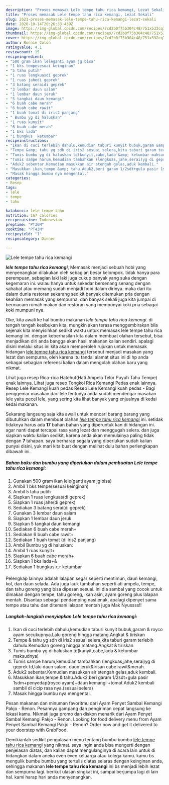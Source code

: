 ```yaml
---
description: "Proses memasak Lele tempe tahu rica kemangi, Lezat Sekali"
title: "Proses memasak Lele tempe tahu rica kemangi, Lezat Sekali"
slug: 2621-proses-memasak-lele-tempe-tahu-rica-kemangi-lezat-sekali
date: 2020-10-14T20:26:33.439Z
image: https://img-global.cpcdn.com/recipes/7cd2b0f75b304c48/751x532cq70/lele-tempe-tahu-rica-kemangi-foto-resep-utama.jpg
thumbnail: https://img-global.cpcdn.com/recipes/7cd2b0f75b304c48/751x532cq70/lele-tempe-tahu-rica-kemangi-foto-resep-utama.jpg
cover: https://img-global.cpcdn.com/recipes/7cd2b0f75b304c48/751x532cq70/lele-tempe-tahu-rica-kemangi-foto-resep-utama.jpg
author: Ronnie Colon
ratingvalue: 4.1
reviewcount: 15
recipeingredient:
- "500 gram ikan leleganti ayam jg bisa"
- "1 bks tempesesuai keinginan"
- "5 tahu putih"
- "1 ruas lengkuasdi geprek"
- "1 ruas jahedi geprek"
- "3 batang seraidi geprek"
- "3 lembar daun salam"
- "1 lembar daun jeruk"
- "5 tangkai daun kemangi"
- "6 buah cabe merah"
- "6 buah cabe rawit"
- "1 buah tomat di iris2 panjang"
- " Bumbu yg di haluskan"
- "1 ruas kunyit"
- "6 buah cabe merah"
- "1 bks lada"
- "1 bungkus  ketumbar"
recipeinstructions:
- "Ikan di cuci terlebih dahulu,kemudian taburi kunyit bubuk,garam &amp; royco ayam secukupnya.Lalu goreng hingga matang.Angkat &amp; tiriskan"
- "Tempe &amp; tahu yg sdh di iris2 sesuai selera,kita taburi garam terlebih dahulu.Kemudian goreng hingga matang.Angkat &amp; tiriskan"
- "Tumis bumbu yg di haluskan td(kunyit,cabe,lada &amp; ketumbar maksudnya)"
- "Tumis sampe harum,kemudian tambahkan (lengkuas,jahe,serai)yg di geprek td,lalu daun salam, daun jeruk&amp;irisan cabe rawit&amp;merah."
- "Aduk2 sebentar.Kemudian masukkan air stengah gelas,aduk kembali."
- "Masukkan ikan,tempe &amp; tahu.Aduk2,beri garam 1/2sdt+gula pasir 1sdm+penyedap(royco ayam)+daun kemangi +tomat.Aduk2 kembali sambil di cicip rasa nya.(sesuai selera)"
- "Masak hingga bumbu nya mengental."
categories:
- Resep
tags:
- lele
- tempe
- tahu

katakunci: lele tempe tahu 
nutrition: 167 calories
recipecuisine: Indonesian
preptime: "PT36M"
cooktime: "PT43M"
recipeyield: "1"
recipecategory: Dinner

---
```



![Lele tempe tahu rica kemangi](https://img-global.cpcdn.com/recipes/7cd2b0f75b304c48/751x532cq70/lele-tempe-tahu-rica-kemangi-foto-resep-utama.jpg)

<b><i>lele tempe tahu rica kemangi</i></b>, Memasak menjadi sebuah hobi yang menyenangkan dilakukan oleh sebagian besar kelompok. tidak hanya para perempuan, sebagian laki laki juga cukup banyak yang suka dengan kegemaran ini. walau hanya untuk sekedar bersenang senang dengan sahabat atau memang sudah menjadi hobi dalam dirinya. maka dari itu dalam dunia restoran sekarang sedikit banyak ditemukan pria dengan keahlian memasak yang sempurna, dan banyak sekali juga kita jumpai di bermacam rumah makan dan restoran yang mempunyai koki pria sebagai koki mumpuni nya.

Oke, kita awali ke hal bumbu makanan <i>lele tempe tahu rica kemangi</i>. di tengah tengah kesibukan kita, mungkin akan terasa menggembirakan bila sejenak kita menyisihkan sedikit waktu untuk memasak lele tempe tahu rica kemangi ini. dengan keberhasilan kita dalam membuat olahan tersebut, bisa menjadikan diri anda bangga akan hasil makanan kalian sendiri. apalagi disini melalui situs ini kita akan memperoleh rujukan untuk memasak hidangan <u>lele tempe tahu rica kemangi</u> tersebut menjadi masakan yang lezat dan sempurna, oleh karena itu tandai alamat situs ini di hp anda sebagai sebagian referensi kalian dalam mengolah olahan baru yang nikmat.

Lihat juga resep Rica-rica Hatehut(Hati Ampela Telor Puyuh Tahu Tempe) enak lainnya. Lihat juga resep Tongkol Rica Kemangi Pedas enak lainnya. Resep Lele Kemangi kuah pedas Resep Lele Kemangi kuah pedas - Bagi penggemar masakan dari lele tentunya anda sudah mendengar masakan lele yaitu pecel lele, yang sering kita lihat banyak yang enjualnya di kedai kedai makanan.


Sekarang langsung saja kita awali untuk mencari barang barang yang dibutuhkan dalam membuat olahan <u><i>lele tempe tahu rica kemangi</i></u> ini. setidak tidaknya harus ada <b>17</b> bahan bahan yang diperuntuk kan di hidangan ini. agar nanti dapat tercapai rasa yang lezat dan menggugah selera. dan juga siapkan waktu kalian sedikit, karena anda akan memulainya paling tidak dengan <b>7</b> tahapan. saya berharap segala yang diperlukan sudah kalian punyai disini, yuk mari kita buat dengan melihat dulu bahan perlengkapan dibawah ini.

<!--inarticleads1-->

##### Bahan baku dan bumbu yang diperlukan dalam pembuatan Lele tempe tahu rica kemangi:

1. Gunakan 500 gram ikan lele(ganti ayam jg bisa)
1. Ambil 1 bks tempe(sesuai keinginan)
1. Ambil 5 tahu putih
1. Siapkan 1 ruas lengkuas(di geprek)
1. Siapkan 1 ruas jahe(di geprek)
1. Sediakan 3 batang serai(di geprek)
1. Gunakan 3 lembar daun salam
1. Siapkan 1 lembar daun jeruk
1. Siapkan 5 tangkai daun kemangi
1. Sediakan 6 buah cabe merah+
1. Sediakan 6 buah cabe rawit+
1. Sediakan 1 buah tomat (di iris2 panjang)
1. Ambil  Bumbu yg di haluskan:
1. Ambil 1 ruas kunyit+
1. Siapkan 6 buah cabe merah+
1. Siapkan 1 bks lada+&amp;
1. Sediakan 1 bungkus 👉 ketumbar


Pelengkap lainnya adalah lalapan segar seperti mentimun, daun kemangi, kol, dan daun selada. Ada juga lauk tambahan seperti ati ampela, tempe, dan tahu goreng yang bisa dipesan sesuai. Ini dia sambal yang cocok untuk dimakan dengan tempe, tahu goreng, ikan asin, ayam goreng plus lalapan mentah. Disantap sebagai pendamping nasi enak, apalagi dipenyet sama tempe atau tahu dan ditemani lalapan mentah juga Mak Nyussss!! 

<!--inarticleads2-->

##### Langkah-langkah menyiapkan Lele tempe tahu rica kemangi:

1. Ikan di cuci terlebih dahulu,kemudian taburi kunyit bubuk,garam &amp; royco ayam secukupnya.Lalu goreng hingga matang.Angkat &amp; tiriskan
1. Tempe &amp; tahu yg sdh di iris2 sesuai selera,kita taburi garam terlebih dahulu.Kemudian goreng hingga matang.Angkat &amp; tiriskan
1. Tumis bumbu yg di haluskan td(kunyit,cabe,lada &amp; ketumbar maksudnya)
1. Tumis sampe harum,kemudian tambahkan (lengkuas,jahe,serai)yg di geprek td,lalu daun salam, daun jeruk&amp;irisan cabe rawit&amp;merah.
1. Aduk2 sebentar.Kemudian masukkan air stengah gelas,aduk kembali.
1. Masukkan ikan,tempe &amp; tahu.Aduk2,beri garam 1/2sdt+gula pasir 1sdm+penyedap(royco ayam)+daun kemangi +tomat.Aduk2 kembali sambil di cicip rasa nya.(sesuai selera)
1. Masak hingga bumbu nya mengental.


Pesan makanan dan minuman favoritmu dari Ayam Penyet Sambal Kemangi Pakjo - Renon. Pesannya gampang dan pengiriman cepat langsung ke lokasi kamu. Nikmati juga promo dan diskon menarik dari Ayam Penyet Sambal Kemangi Pakjo - Renon. Looking for food delivery menu from Ayam Penyet Sambal Kemangi Pakjo - Renon? Order now and get it delivered to your doorstep with GrabFood. 

Demikianlah sedikit pengulasan menu tentang bumbu bumbu <u>lele tempe tahu rica kemangi</u> yang nikmat. saya ingin anda bisa mengerti dengan penjelasan diatas, dan kalian dapat mengulanginya di acara lain untuk di hidangkan dalam aneka even even keluarga atau kolega kamu. kamu bs mengulik bumbu bumbu yang tertulis diatas selaras dengan keinginan anda, sehingga makanan <b>lele tempe tahu rica kemangi</b> ini bs menjadi lebih lezat dan sempurna lagi. berikut ulasan singkat ini, sampai berjumpa lagi di lain hal. kami harap hari anda menyenangkan.
